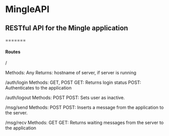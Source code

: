 # MingleAPI
## RESTful API for the Mingle application
=======

#### Routes

/

Methods: Any
Returns: hostname of server, if server is running

/auth/login
Methods: GET, POST
GET: Returns login status
POST: Authenticates to the application

/auth/logout
Methods: POST
POST: Sets user as inactive.

/msg/send
Methods: POST
POST: Inserts a message from the application to the server.

/msg/recv
Methods: GET
GET: Returns waiting messages from the server to the application
